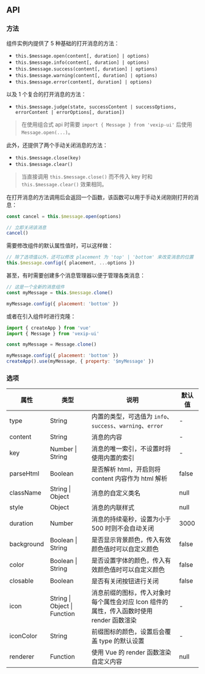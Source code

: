 ## API

### 方法

组件实例内提供了 5 种基础的打开消息的方法：

- `this.$message.open(content[, duration] | options)`
- `this.$message.info(content[, duration] | options)`
- `this.$message.success(content[, duration] | options)`
- `this.$message.warning(content[, duration] | options)`
- `this.$message.error(content[, duration] | options)`

以及 1 个复合的打开消息的方法：

- `this.$message.judge(state, successContent | successOptions, errorContent | errorOptions[, duration])`

> 在使用组合式 api 时需要 `import { Message } from 'vexip-ui'` 后使用 `Message.open(...)`。

此外，还提供了两个手动关闭消息的方法：

- `this.$message.close(key)`
- `this.$message.clear()`

> 当直接调用 `this.$message.close()` 而不传入 key 时和 `this.$message.clear()` 效果相同。

在打开消息的方法调用后会返回一个函数，该函数可以用于手动关闭刚刚打开的消息：

```js
const cancel = this.$message.open(options)

// 立即关闭该消息
cancel()
```

需要修改组件的默认属性值时，可以这样做：

```js
// 除了选项值以外，还可以修改 placement 为 'top' | 'bottom' 来改变消息的位置
this.$message.config({ placement, ...options })
```

甚至，有时需要创建多个消息管理器以便于管理各类消息：

```js
// 这是一个全新的消息组件
const myMessage = this.$message.clone()

myMessage.config({ placement: 'bottom' })
```

或者在引入组件时进行克隆：

```js
import { createApp } from 'vue'
import { Message } from 'vexip-ui'

const myMessage = Message.clone()

myMessage.config({ placement: 'bottom' })
createApp().use(myMessage, { property: '$myMessage' })
```

### 选项

| 属性       | 类型                         | 说明                                                                                     | 默认值 |
| ---------- | ---------------------------- | ---------------------------------------------------------------------------------------- | ------ |
| type       | String                       | 内置的类型，可选值为 `info`、`success`、`warning`、`error`                               | -      |
| content    | String                       | 消息的内容                                                                               | -      |
| key        | Number \| String             | 消息的唯一索引，不设置时将使用内置的索引                                                 | -      |
| parseHtml  | Boolean                      | 是否解析 html，开启则将 content 内容作为 html 解析                                       | false  |
| className  | String \| Object             | 消息的自定义类名                                                                         | null   |
| style      | Object                       | 消息的内联样式                                                                           | null   |
| duration   | Number                       | 消息的持续毫秒，设置为小于 500 时则不会自动关闭                                          | 3000   |
| background | Boolean \| String            | 是否显示背景颜色，传入有效颜色值时可以自定义颜色                                         | false  |
| color      | Boolean \| String            | 是否设置字体的颜色，传入有效颜色值时可以自定义颜色                                       | false  |
| closable   | Boolean                      | 是否有关闭按钮进行关闭                                                                   | false  |
| icon       | String \| Object \| Function | 消息前缀的图标，传入对象时每个属性会对应 Icon 组件的属性，传入函数时使用 render 函数渲染 | -      |
| iconColor  | String                       | 前缀图标的颜色，设置后会覆盖 type 的默认设置                                             | -      |
| renderer   | Function                     | 使用 Vue 的 render 函数渲染自定义内容                                                    | null   |
